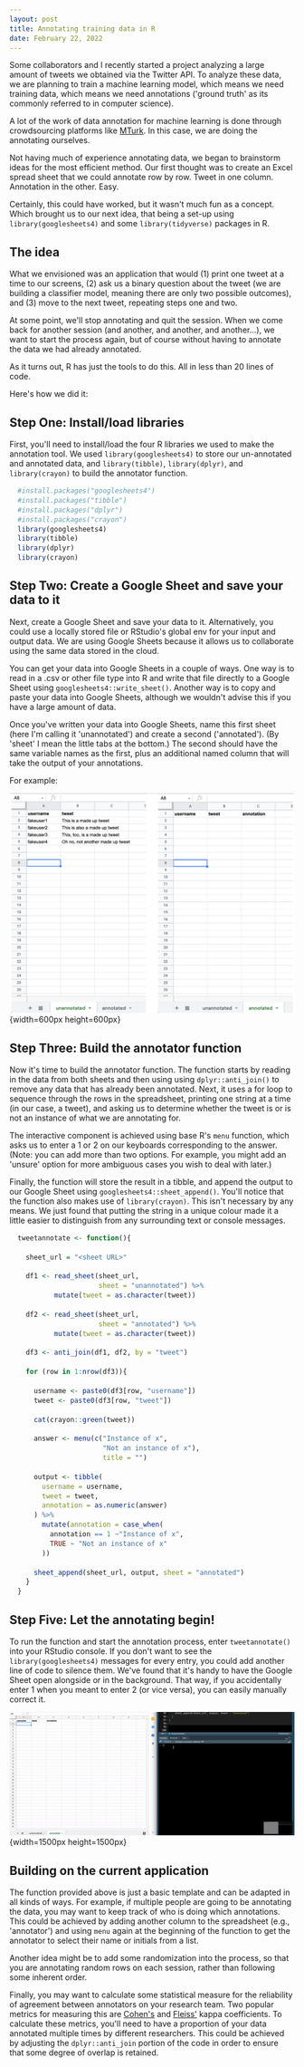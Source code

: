 ```yaml
---
layout: post
title: Annotating training data in R
date: February 22, 2022
---
```


Some collaborators and I recently started a project analyzing a large amount of tweets we obtained via the Twitter API. To analyze these data, we are planning to train a machine learning model, which means we need training data, which means we need annotations ('ground truth' as its commonly referred to in computer science).

A lot of the work of data annotation for machine learning is done through crowdsourcing platforms like [MTurk](https://www.mturk.com/). In this case, we are doing the annotating ourselves. 

Not having much of experience annotating data, we began to brainstorm ideas for the most efficient method. Our first thought was to create an Excel spread sheet that we could annotate row by row. Tweet in one column. Annotation in the other. Easy. 

Certainly, this could have worked, but it wasn't much fun as a concept. Which brought us to our next idea, that being a set-up using `library(googlesheets4)` and some `library(tidyverse)` packages in R.

## The idea

What we envisioned was an application that would (1) print one tweet at a time to our screens, (2) ask us a binary question about the tweet (we are building a classifier model, meaning there are only two possible outcomes), and (3) move to the next tweet, repeating steps one and two. 

At some point, we'll stop annotating and quit the session. When we come back for another session (and another, and another, and another...), we want to start the process again, but of course without having to annotate the data we had already annotated.

As it turns out, R has just the tools to do this. All in less than 20 lines of code. 

Here's how we did it:

## Step One: Install/load libraries

First, you'll need to install/load the four R libraries we used to make the annotation tool. We used `library(googlesheets4)` to store our un-annotated and annotated data, and `library(tibble)`, `library(dplyr)`, and `library(crayon)` to build the annotator function.

```r
  #install.packages("googlesheets4")
  #install.packages("tibble")
  #install.packages("dplyr")
  #install.packages("crayon")
  library(googlesheets4)
  library(tibble)
  library(dplyr)
  library(crayon)
```

## Step Two: Create a Google Sheet and save your data to it

Next, create a Google Sheet and save your data to it. Alternatively, you could use a locally stored file or RStudio's global env for your input and output data. We are using Google Sheets because it allows us to collaborate using the same data stored in the cloud.

You can get your data into Google Sheets in a couple of ways. One way is to read in a .csv or other file type into R and write that file directly to a Google Sheet using `googlesheets4::write_sheet()`. Another way is to copy and paste your data into Google Sheets, although we wouldn't advise this if you have a large amount of data. 

Once you've written your data into Google Sheets, name this first sheet (here I'm calling it 'unannotated') and create a second ('annotated'). (By 'sheet' I mean the little tabs at the bottom.) The second should have the same variable names as the first, plus an additional named column that will take the output of your annotations. 

For example:

![](/images/2022-1-22-annotating-training-data-in-r/annotator-spreadsheet3.png){width=600px height=600px}

## Step Three: Build the annotator function

Now it's time to build the annotator function. The function starts by reading in the data from both sheets and then using using `dplyr::anti_join()` to remove any data that has already been annotated. Next, it uses a for loop to sequence through the rows in the spreadsheet, printing one string at a time (in our case, a tweet), and asking us to determine whether the tweet is or is not an instance of what we are annotating for. 

The interactive component is achieved using base R's `menu` function, which asks us to enter a 1 or 2 on our keyboards corresponding to the answer. (Note: you can add more than two options. For example, you might add an 'unsure' option for more ambiguous cases you wish to deal with later.) 

Finally, the function will store the result in a tibble, and append the output to our Google Sheet using `googlesheets4::sheet_append()`. You'll notice that the function also makes use of `library(crayon)`. This isn't necessary by any means. We just found that putting the string in a unique colour made it a little easier to distinguish from any surrounding text or console messages. 

```r
  tweetannotate <- function(){
  
    sheet_url = "<sheet URL>"

    df1 <- read_sheet(sheet_url, 
                      sheet = "unannotated") %>% 
           mutate(tweet = as.character(tweet))

    df2 <- read_sheet(sheet_url, 
                      sheet = "annotated") %>% 
           mutate(tweet = as.character(tweet))

    df3 <- anti_join(df1, df2, by = "tweet")

    for (row in 1:nrow(df3)){

      username <- paste0(df3[row, "username"])
      tweet <- paste0(df3[row, "tweet"])

      cat(crayon::green(tweet))

      answer <- menu(c("Instance of x", 
                       "Not an instance of x"), 
                       title = "")

      output <- tibble(
        username = username,
        tweet = tweet,
        annotation = as.numeric(answer)
      ) %>%
        mutate(annotation = case_when(
          annotation == 1 ~"Instance of x",
          TRUE ~ "Not an instance of x"
        ))

      sheet_append(sheet_url, output, sheet = "annotated")
    }
  }
```

## Step Five: Let the annotating begin!

To run the function and start the annotation process, enter `tweetannotate()` into your RStudio console. If you don't want to see the `library(googlesheets4)` messages for every entry, you could add another line of code to silence them. We've found that it's handy to have the Google Sheet open alongside or in the background. That way, if you accidentally enter 1 when you meant to enter 2 (or vice versa), you can easily manually correct it.

![](/images/2022-1-22-annotating-training-data-in-r/annotate-tweet-video.gif){width=1500px height=1500px}

## Building on the current application

The function provided above is just a basic template and can be adapted in all kinds of ways. For example, if multiple people are going to be annotating the data, you may want to keep track of who is doing which annotations. This could be achieved by adding another column to the spreadsheet (e.g., 'annotator') and using `menu` again at the beginning of the function to get the annotator to select their name or initials from a list.

Another idea might be to add some randomization into the process, so that you are annotating random rows on each session, rather than following some inherent order.

Finally, you may want to calculate some statistical measure for the reliability of agreement between annotators on your research team. Two popular metrics for measuring this are [Cohen's](https://en.wikipedia.org/wiki/Cohen%27s_kappa) and [Fleiss'](https://en.wikipedia.org/wiki/Fleiss%27_kappa) kappa coefficients. To calculate these metrics, you'll need to have a proportion of your data annotated multiple times by different researchers. This could be achieved by adjusting the `dplyr::anti_join` portion of the code in order to ensure that some degree of overlap is retained.
